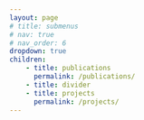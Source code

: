 ```yaml
---
layout: page
# title: submenus
# nav: true
# nav_order: 6
dropdown: true
children: 
    - title: publications
      permalink: /publications/
    - title: divider
    - title: projects
      permalink: /projects/
---
```


